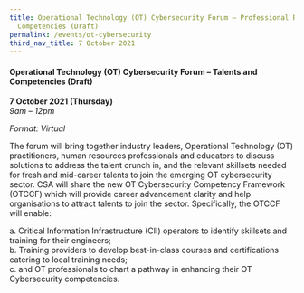 ```yaml
---
title: Operational Technology (OT) Cybersecurity Forum – Professional Roles and
  Competencies (Draft)
permalink: /events/ot-cybersecurity
third_nav_title: 7 October 2021
---
```


#### **Operational Technology (OT) Cybersecurity Forum – Talents and Competencies (Draft)**

**7 October 2021 (Thursday)**  
*9am – 12pm*

*Format: Virtual*

The forum will bring together industry leaders, Operational Technology (OT) practitioners, human resources professionals and educators to discuss solutions to address the talent crunch in, and the relevant skillsets needed for fresh and mid-career talents to join the emerging OT cybersecurity sector.  CSA will share the new  OT Cybersecurity Competency Framework (OTCCF) which will provide career advancement clarity and help organisations to attract talents to join the sector.  Specifically, the OTCCF will enable:

a.	Critical Information Infrastructure (CII) operators to identify skillsets and training for their engineers;  
b.	Training providers to develop best-in-class courses and certifications catering to local training needs;  
c.	and OT professionals to chart a pathway in enhancing their OT Cybersecurity competencies.